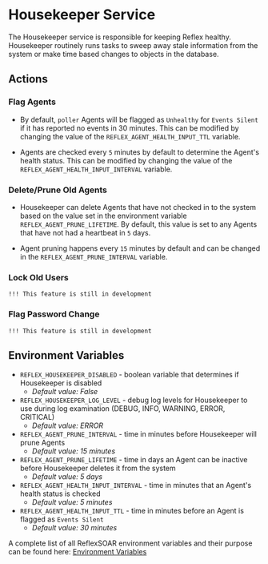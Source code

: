 # Housekeeper Service

The Housekeeper service is responsible for keeping Reflex healthy.  Housekeeper routinely runs tasks to sweep away stale information from the system or make time based changes to objects in the database.

## Actions

### Flag Agents
* By default, `poller` Agents will be flagged as `Unhealthy` for `Events Silent` if it has reported no events in 30 minutes. This can be modified by changing the value of the `REFLEX_AGENT_HEALTH_INPUT_TTL` variable.

* Agents are checked every `5` minutes by default to determine the Agent's health status. This can be modified by changing the value of the `REFLEX_AGENT_HEALTH_INPUT_INTERVAL` variable. 

### Delete/Prune Old Agents
* Housekeeper can delete Agents that have not checked in to the system based on the value set in the environment variable `REFLEX_AGENT_PRUNE_LIFETIME`.  By default, this value is set to any Agents that have not had a heartbeat in `5` days.

* Agent pruning happens every `15` minutes by default and can be changed in the `REFLEX_AGENT_PRUNE_INTERVAL` variable. 

### Lock Old Users
```
!!! This feature is still in development
```

### Flag Password Change
```
!!! This feature is still in development
```

## Environment Variables
* `REFLEX_HOUSEKEEPER_DISABLED` - boolean variable that determines if Housekeeper is disabled
    * *Default value: False*
* `REFLEX_HOUSEKEEPER_LOG_LEVEL` - debug log levels for Housekeeper to use during log examination (DEBUG, INFO, WARNING, ERROR, CRITICAL)
    * *Default value: ERROR*
* `REFLEX_AGENT_PRUNE_INTERVAL` - time in minutes before Housekeeper will prune Agents
    * *Default value: 15 minutes*
* `REFLEX_AGENT_PRUNE_LIFETIME` - time in days an Agent can be inactive before Housekeeper deletes it from the system
    * *Default value: 5 days*
* `REFLEX_AGENT_HEALTH_INPUT_INTERVAL` - time in minutes that an Agent's health status is checked
    * *Default value: 5 minutes*
* `REFLEX_AGENT_HEALTH_INPUT_TTL` - time in minutes before an Agent is flagged as `Events Silent`
    * *Default value: 30 minutes*










A complete list of all ReflexSOAR environment variables and their purpose can be found here: [Environment Variables](../system/environment-variables.md)